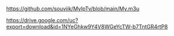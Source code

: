 https://github.com/souviik/MyIpTv/blob/main/My.m3u

https://drive.google.com/uc?export=download&id=1NYeGhkw9Y4V8WGeYcTW-b7TntGR4rtP8
